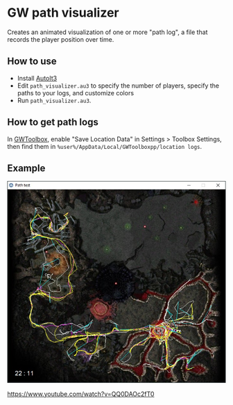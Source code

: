 # GW path visualizer

Creates an animated visualization of one or more "path log", a file that records the player position over time. 

## How to use
* Install [AutoIt3](https://www.autoitscript.com/site/)
* Edit `path_visualizer.au3` to specify the number of players, specify the paths to your logs, and customize colors
* Run `path_visualizer.au3`. 

## How to get path logs
In [GWToolbox](www.gwtoolbox.com), enable "Save Location Data" in Settings > Toolbox Settings, then find them in `%user%/AppData/Local/GWToolboxpp/location logs`. 

## Example
![Example](data/example.jpg)

https://www.youtube.com/watch?v=QQ0DAOc2fT0

